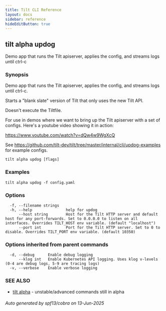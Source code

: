 ```yaml
---
title: Tilt CLI Reference
layout: docs
sidebar: reference
hideEditButton: true
---
```

## tilt alpha updog

Demo app that runs the Tilt apiserver, applies the config, and streams logs until ctrl-c

### Synopsis

Demo app that runs the Tilt apiserver, applies the config, and streams logs until ctrl-c.

Starts a "blank slate" version of Tilt that only uses the new Tilt API.

Doesn't execute the Tiltfile.

For use in demos where we want to bring up the Tilt apiserver with
a set of configs. Here's a youtube video showing it in action:

https://www.youtube.com/watch?v=dQw4w9WgXcQ

See https://github.com/tilt-dev/tilt/tree/master/internal/cli/updog-examples
for example configs.


```
tilt alpha updog [flags]
```

### Examples

```
tilt alpha updog -f config.yaml
```

### Options

```
  -f, --filename strings   
  -h, --help               help for updog
      --host string        Host for the Tilt HTTP server and default host for any port-forwards. Set to 0.0.0.0 to listen on all interfaces. Overrides TILT_HOST env variable. (default "localhost")
      --port int           Port for the Tilt HTTP server. Set to 0 to disable. Overrides TILT_PORT env variable. (default 10350)
```

### Options inherited from parent commands

```
  -d, --debug      Enable debug logging
      --klog int   Enable Kubernetes API logging. Uses klog v-levels (0-4 are debug logs, 5-9 are tracing logs)
  -v, --verbose    Enable verbose logging
```

### SEE ALSO

* [tilt alpha](tilt_alpha.html)	 - unstable/advanced commands still in alpha

###### Auto generated by spf13/cobra on 13-Jun-2025
